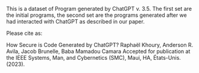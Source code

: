 This is  a dataset of Program generated by ChatGPT v. 3.5.
The first set are the initial programs, the second set are the programs generated after we had interacted with ChatGPT as described in our paper. 

Please cite as:

How Secure is Code Generated by ChatGPT?
Raphaël Khoury, Anderson R. Avila, Jacob Brunelle, Baba Mamadou Camara
Accepted for publication at the IEEE Systems, Man, and Cybernetics (SMC), Maui, HA, États-Unis. (2023).
